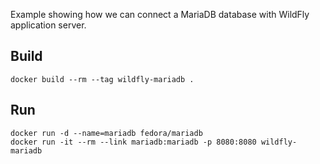 Example showing how we can connect a MariaDB database with WildFly application server.

## Build

    docker build --rm --tag wildfly-mariadb .

## Run

    docker run -d --name=mariadb fedora/mariadb
    docker run -it --rm --link mariadb:mariadb -p 8080:8080 wildfly-mariadb

